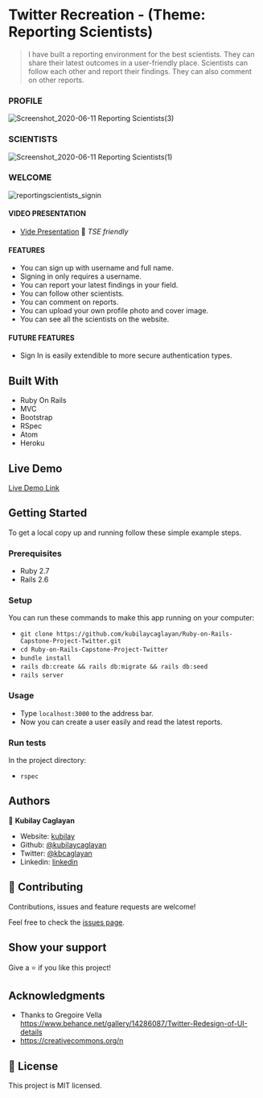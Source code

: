 # Twitter Recreation - (Theme: Reporting Scientists)

> I have built a reporting environment for the best scientists. They can share their latest outcomes in a user-friendly place. Scientists can follow each other and report their findings. They can also comment on other reports.

### PROFILE

![Screenshot_2020-06-11 Reporting Scientists(3)](https://user-images.githubusercontent.com/60448833/84392469-1a0a8d80-ac03-11ea-97ea-7ef01b4857dd.png)

### SCIENTISTS

![Screenshot_2020-06-11 Reporting Scientists(1)](https://user-images.githubusercontent.com/60448833/84392529-2c84c700-ac03-11ea-913b-1d2871e1f8e6.png)

### WELCOME

![reportingscientists_signin](https://user-images.githubusercontent.com/60448833/84392638-4920ff00-ac03-11ea-8620-a21b8c915e47.png)

#### VIDEO PRESENTATION

- [Vide Presentation](https://www.loom.com/share/75adee801c27434eae3dbe5b457540bd) :movie_camera:  _TSE friendly_

#### FEATURES

- You can sign up with username and full name.
- Signing in only requires a username.
- You can report your latest findings in your field.
- You can follow other scientists.
- You can comment on reports.
- You can upload your own profile photo and cover image.
- You can see all the scientists on the website.

#### FUTURE FEATURES

- Sign In is easily extendible to more secure authentication types.

## Built With

- Ruby On Rails
- MVC
- Bootstrap
- RSpec
- Atom
- Heroku

## Live Demo

[Live Demo Link](http://reporting-scientists-bykubilay.herokuapp.com/)

## Getting Started

To get a local copy up and running follow these simple example steps.

### Prerequisites
- Ruby 2.7
- Rails 2.6

### Setup

You can run these commands to make this app running on your computer:
- `git clone https://github.com/kubilaycaglayan/Ruby-on-Rails-Capstone-Project-Twitter.git`
- `cd Ruby-on-Rails-Capstone-Project-Twitter`
- `bundle install`
- `rails db:create && rails db:migrate && rails db:seed`
- `rails server`

### Usage

- Type `localhost:3000` to the address bar.
- Now you can create a user easily and read the latest reports.

### Run tests

In the project directory:
- `rspec`

## Authors

👤 **Kubilay Caglayan**

- Website: [kubilay](https://kubilaycaglayan.com)
- Github: [@kubilaycaglayan](https://github.com/kubilaycaglayan)
- Twitter: [@kbcaglayan](https://twitter.com/kbcaglayan)
- Linkedin: [linkedin](https://linkedin.com/in/kubilaycaglayan)


## 🤝 Contributing

Contributions, issues and feature requests are welcome!

Feel free to check the [issues page](https://github.com/kubilaycaglayan/Ruby-on-Rails-Capstone-Project-Twitter/issues).

## Show your support

Give a ⭐️ if you like this project!

## Acknowledgments

- Thanks to Gregoire Vella https://www.behance.net/gallery/14286087/Twitter-Redesign-of-UI-details
- https://creativecommons.org/n

## 📝 License

This project is MIT licensed.
